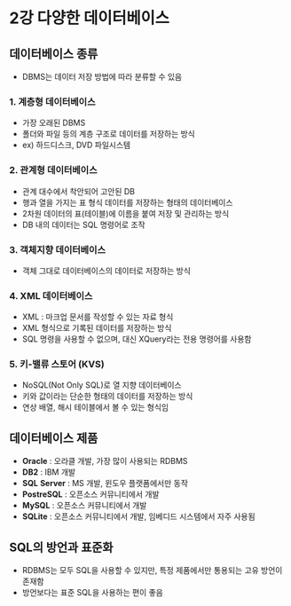 # 2강 다양한 데이터베이스

## 데이터베이스 종류

- DBMS는 데이터 저장 방법에 따라 분류할 수 있음

### 1. 계층형 데이터베이스

- 가장 오래된 DBMS
- 폴더와 파일 등의 계층 구조로 데이터를 저장하는 방식
- ex) 하드디스크, DVD 파일시스템

### 2. 관계형 데이터베이스

- 관계 대수에서 착안되어 고안된 DB
- 행과 열을 가지는 표 형식 데이터를 저장하는 형태의 데이터베이스
- 2차원 데이터의 표(테이블)에 이름을 붙여 저장 및 관리하는 방식
- DB 내의 데이터는 SQL 명령어로 조작

### 3. 객체지향 데이터베이스

- 객체 그대로 데이터베이스의 데이터로 저장하는 방식

### 4. XML 데이터베이스

- XML : 마크업 문서를 작성할 수 있는 자료 형식
- XML 형식으로 기록된 데이터를 저장하는 방식
- SQL 명령을 사용할 수 없으며, 대신 XQuery라는 전용 명령어를 사용함

### 5. 키-밸류 스토어 (KVS)

- NoSQL(Not Only SQL)로 열 지향 데이터베이스
- 키와 값이라는 단순한 형태의 데이터를 저장하는 방식
- 연상 배열, 해시 테이블에서 볼 수 있는 형식임

## 데이터베이스 제품

- **Oracle** : 오라클 개발, 가장 많이 사용되는 RDBMS
- **DB2** : IBM 개발
- **SQL** **Server** : MS 개발, 윈도우 플랫폼에서만 동작
- **PostreSQL** : 오픈소스 커뮤니티에서 개발
- **MySQL** : 오픈소스 커뮤니티에서 개발
- **SQLite** : 오픈소스 커뮤니티에서 개발, 임베디드 시스템에서 자주 사용됨

## SQL의 방언과 표준화

- RDBMS는 모두 SQL을 사용할 수 있지만, 특정 제품에서만 통용되는 고유 방언이 존재함
- 방언보다는 표준 SQL을 사용하는 편이 좋음
